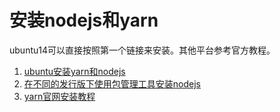 # 安装nodejs和yarn
ubuntu14可以直接按照第一个链接来安装。其他平台参考官方教程。
1. [ubuntu安装yarn和nodejs](https://www.jianshu.com/p/f6d451ce789a)
2. [在不同的发行版下使用包管理工具安装nodejs](https://github.com/nodesource/distributions#deb)
3. [yarn官网安装教程](https://yarnpkg.com/en/docs/install#debian-stable)